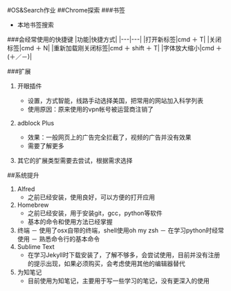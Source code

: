 #OS&Search作业
##Chrome探索
###书签
- 本地书签搜索

###会经常使用的快捷键
|功能|快捷方式|
|---|---|
|打开新标签|cmd ＋ T|
|关闭标签|cmd ＋ N|
|重新加载刚关闭标签|cmd ＋ shift ＋ T|
|字体放大缩小|cmd ＋ (＋／－)|

###扩展
1. 开眼插件
	- 设置，方式智能，线路手动选择美国，把常用的网站加入科学列表
	- 使用原因：原来使用的vpn帐号被运营商注销了
2. adblock Plus
	- 效果：一般网页上的广告完全拦截了，视频的广告并没有效果
	- 需要了解更多
	
3. 其它的扩展类型需要去尝试，根据需求选择


##系统提升
1. Alfred
	- 之前已经安装，使用良好，可以方便的打开应用
2. Homebrew
	- 之前已经安装，用于安装git，gcc，python等软件
	- 基本的命令和使用方法已经掌握
3. 终端
	－ 使用了osx自带的终端，shell使用oh my zsh
	－ 在学习python时经常使用
	－ 熟悉命令行的基本命令
4. Sublime Text
	- 在学习Jekyll时下载安装了，了解不够多，会尝试使用，目前并没有注册的提示出现，如果必须购买，会考虑使用其他的编辑器替代
5. 为知笔记
	- 目前使用为知笔记，主要用于写一些学习的笔记，没有更深入的使用




